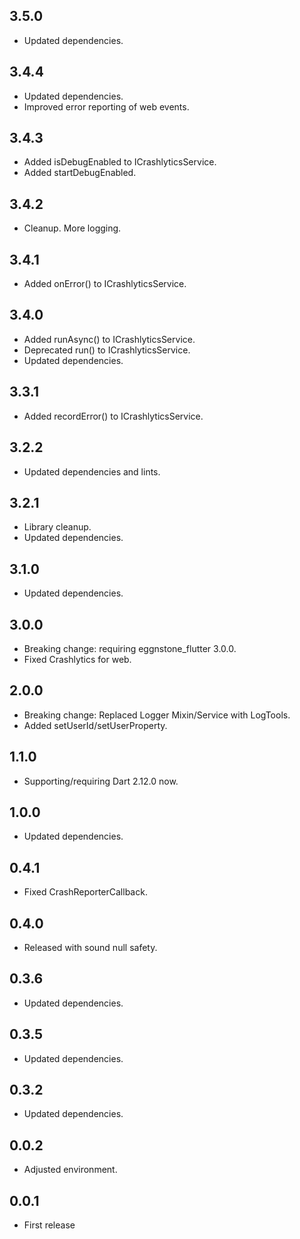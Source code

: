 ## 3.5.0

* Updated dependencies.

## 3.4.4

* Updated dependencies.
* Improved error reporting of web events.

## 3.4.3

* Added isDebugEnabled to ICrashlyticsService.
* Added startDebugEnabled.

## 3.4.2

* Cleanup. More logging.

## 3.4.1

* Added onError() to ICrashlyticsService.

## 3.4.0

* Added runAsync() to ICrashlyticsService.
* Deprecated run() to ICrashlyticsService.
* Updated dependencies.

## 3.3.1

* Added recordError() to ICrashlyticsService.

## 3.2.2

* Updated dependencies and lints.

## 3.2.1

* Library cleanup.
* Updated dependencies.

## 3.1.0

* Updated dependencies.

## 3.0.0

* Breaking change: requiring eggnstone_flutter 3.0.0.
* Fixed Crashlytics for web.

## 2.0.0

* Breaking change: Replaced Logger Mixin/Service with LogTools.
* Added setUserId/setUserProperty.

## 1.1.0

* Supporting/requiring Dart 2.12.0 now.

## 1.0.0

* Updated dependencies.  

## 0.4.1

* Fixed CrashReporterCallback.

## 0.4.0

* Released with sound null safety.

## 0.3.6

* Updated dependencies.

## 0.3.5

* Updated dependencies.

## 0.3.2

* Updated dependencies.

## 0.0.2

* Adjusted environment.

## 0.0.1

* First release
